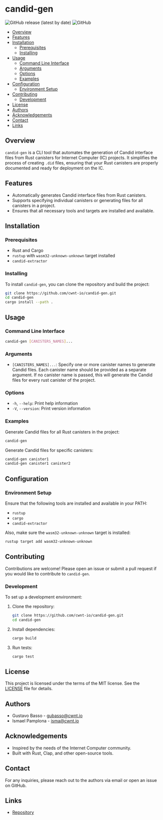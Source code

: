 # candid-gen

![GitHub release (latest by date)](https://img.shields.io/github/v/release/cwnt-io/candid-gen)
![GitHub](https://img.shields.io/github/license/cwnt-io/candid-gen)
<!-- ![GitHub Workflow Status](https://img.shields.io/github/actions/workflow/status/cwnt-io/candid-gen/rust.yml) -->

<!-- toc -->

- [Overview](#overview)
- [Features](#features)
- [Installation](#installation)
  - [Prerequisites](#prerequisites)
  - [Installing](#installing)
- [Usage](#usage)
  - [Command Line Interface](#command-line-interface)
  - [Arguments](#arguments)
  - [Options](#options)
  - [Examples](#examples)
- [Configuration](#configuration)
  - [Environment Setup](#environment-setup)
- [Contributing](#contributing)
  - [Development](#development)
- [License](#license)
- [Authors](#authors)
- [Acknowledgements](#acknowledgements)
- [Contact](#contact)
- [Links](#links)

<!-- tocstop -->

## Overview

`candid-gen` is a CLI tool that automates the generation of Candid interface files from Rust canisters for Internet Computer (IC) projects. It simplifies the process of creating `.did` files, ensuring that your Rust canisters are properly documented and ready for deployment on the IC.

## Features

- Automatically generates Candid interface files from Rust canisters.
- Supports specifying individual canisters or generating files for all canisters in a project.
- Ensures that all necessary tools and targets are installed and available.

## Installation

### Prerequisites

- Rust and Cargo
- `rustup` with `wasm32-unknown-unknown` target installed
- `candid-extractor`

### Installing

To install `candid-gen`, you can clone the repository and build the project:

```sh
git clone https://github.com/cwnt-io/candid-gen.git
cd candid-gen
cargo install --path .
```

## Usage

### Command Line Interface

```sh
candid-gen [CANISTERS_NAMES]...
```

### Arguments

- `[CANISTERS_NAMES]...`: Specify one or more canister names to generate Candid files. Each canister name should be provided as a separate argument. If no canister name is passed, this will generate the Candid files for every rust canister of the project.

### Options

- `-h`, `--help`: Print help information
- `-V`, `--version`: Print version information

### Examples

Generate Candid files for all Rust canisters in the project:

```sh
candid-gen
```

Generate Candid files for specific canisters:

```sh
candid-gen canister1
candid-gen canister1 canister2
```

## Configuration

### Environment Setup

Ensure that the following tools are installed and available in your PATH:

- `rustup`
- `cargo`
- `candid-extractor`

Also, make sure the `wasm32-unknown-unknown` target is installed:

```sh
rustup target add wasm32-unknown-unknown
```

## Contributing

Contributions are welcome! Please open an issue or submit a pull request if you would like to contribute to `candid-gen`.

### Development

To set up a development environment:

1. Clone the repository:
    ```sh
    git clone https://github.com/cwnt-io/candid-gen.git
    cd candid-gen
    ```

2. Install dependencies:
    ```sh
    cargo build
    ```

3. Run tests:
    ```sh
    cargo test
    ```

## License

This project is licensed under the terms of the MIT license. See the [LICENSE](LICENSE) file for details.

## Authors

- Gustavo Basso - [gubasso@cwnt.io](mailto:gubasso@cwnt.io)
- Ismael Pamplona - [isma@cwnt.io](mailto:isma@cwnt.io)

## Acknowledgements

- Inspired by the needs of the Internet Computer community.
- Built with Rust, Clap, and other open-source tools.

## Contact

For any inquiries, please reach out to the authors via email or open an issue on GitHub.

## Links

- [Repository](https://github.com/cwnt-io/candid-gen)
